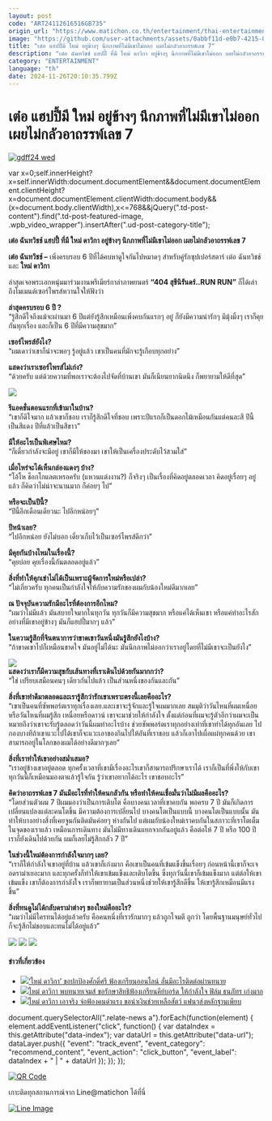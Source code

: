 ```yaml
---
layout: post
code: "ART24112616516GB735"
origin_url: "https://www.matichon.co.th/entertainment/thai-entertainment/news_4921978"
image: "https://github.com/user-attachments/assets/0abbf11d-e0b7-4215-8ad9-96efa27f2d12"
title: "เต๋อ แฮปปี้มี ใหม่ อยู่ข้างๆ นึกภาพที่ไม่มีเขาไม่ออก เผยไม่กลัวอาถรรพ์เลข 7"
description: "เต๋อ ฉันทวิชช์ แฮปปี้ ที่มี ใหม่ ดาวิกา อยู่ข้างๆ นึกภาพที่ไม่มีเขาไม่ออก เผยไม่กลัวอาถรรพ์เลข 7"
category: "ENTERTAINMENT"
language: "th"
date: 2024-11-26T20:10:35.799Z
---
```


# เต๋อ แฮปปี้มี ใหม่ อยู่ข้างๆ นึกภาพที่ไม่มีเขาไม่ออก เผยไม่กลัวอาถรรพ์เลข 7

[![](https://www.matichon.co.th/wp-content/uploads/2024/11/gdff24-wed.jpg "gdff24 wed")](https://www.matichon.co.th/wp-content/uploads/2024/11/gdff24-wed.jpg)

var x=0;self.innerHeight?x=self.innerWidth:document.documentElement&&document.documentElement.clientHeight?x=document.documentElement.clientWidth:document.body&&(x=document.body.clientWidth),x<=768&&jQuery(".td-post-content").find(".td-post-featured-image, .wpb\_video\_wrapper").insertAfter(".ud-post-category-title");

**เต๋อ ฉันทวิชช์ แฮปปี้ ที่มี ใหม่ ดาวิกา อยู่ข้างๆ นึกภาพที่ไม่มีเขาไม่ออก เผยไม่กลัวอาถรรพ์เลข 7**

**เต๋อ ฉันทวิชช์ –** เพิ่งครบรอบ 6 ปีที่ได้คบหาดูใจกันไปหมาดๆ สำหรับคู่รักซุปเปอร์สตาร์ เต๋อ ฉันทวิชช์ และ **ใหม่ ดาวิกา**

ล่าสุดเจอพระเอกหนุ่มมาร่วมงานพรีเมียร์กาล่าภาพยนตร์ **“404 สุขีนิรันดร์..RUN RUN”** ก็ได้เล่าถึงโมเมนต์เซอร์ไพรส์หวานใจให้ฟังว่า

**ล่าสุดครบรอบ 6 ปี ?**  
“รู้สึกดีใจถึงแม้จะผ่านมา 6 ปีแต่ยังรู้สึกเหมือนเพิ่งคบกันแรกๆ อยู่ ก็ยังมีความน่ารักๆ มีมุ้งมิ้งๆ เราก็คุยกันทุกเรื่อง และก็เป็น 6 ปีที่มีความสุขมาก”

**เซอร์ไพรส์ยังไง?**  
“ผมเดาว่าเขาก็น่าจะพอๆ รู้อยู่แล้ว เขาเป็นคนที่มักจะรู้เกือบทุกอย่าง”

**แสดงว่าเราเซอร์ไพรส์ไม่เก่ง?**  
“ด้วยครับ แต่ด้วยความที่พอเราจะต้องไปจัดที่บ้านเขา มันก็เนียนยากนิดนึง ก็พยายามให้ดีที่สุด”

![](https://www.matichon.co.th/wp-content/uploads/2024/11/151384_0.jpg)

**รีแอคชั่นตอนแรกที่เข้ามาในบ้าน?**  
“เขาก็ดีใจมาก แล้วเขาก็ชอบ เราก็รู้สึกดีใจที่ชอบ เพราะปีแรกก็เป็นดอกไม้เหมือนกันแต่คนละสี ปีนี้เป็นสีแดง ปีที่แล้วเป็นสีขาว”

**มีให้อะไรเป็นพิเศษไหม?**  
“ก็เดี๋ยวกำลังจะมีอยู่ เขาก็มีให้ของมา เขาให้เป็นเครื่องประดับไว้สวมใส่”

**เมื่อไหร่จะได้เห็นกล่องแดงๆ บ้าง?**  
“โอ้โห ช็อกโกแลตเหรอครับ (แหวนแต่งงาน?) ก็จริงๆ เป็นเรื่องที่คิดอยู่ตลอดเวลา คิดอยู่เรื่อยๆ อยู่แล้ว ก็คิดว่าไม่น่าจะนานมาก ก็ค่อยๆ ไป”

**หรือจะเป็นปีนี้?**  
“ปีนี้อีกเดือนเดียวนะ ไปอีกหน่อยๆ”

**ปีหน้าเลย?**  
“ไปอีกหน่อย ยังไม่บอก เดี๋ยวเก็บไว้เป็นเซอร์ไพรส์ดีกว่า”

**มีคุยกันบ้างไหมในเรื่องนี้?**  
“คุยบ่อย คุยเรื่องนี้กันตลอดอยู่แล้ว”

**สิ่งที่ทำให้คุกเข่าไม่ได้เป็นเพราะผู้จัดการใหม่หรือเปล่า?**  
“ไม่เกี่ยวครับ ทุกคนเป็นกำลังใจให้กับความรักของผมกับน้องใหม่ดีมากเลย”

**ณ ปัจจุบันความรักมีอะไรที่ต้องการอีกไหม?**  
“ผมว่าไม่มีแล้ว มันสบายใจมากในทุกวัน ทุกวันก็มีความสุขมาก หรือแค่ได้เห็นเขา หรือแค่ทำอะไรสักอย่างที่มีเขาอยู่ข้างๆ มันก็แฮปปี้มากๆ แล้ว”

**ในความรู้สึกที่จินตนาการว่าขาดเขาวันหนึ่งมันรู้สึกยังไงบ้าง?**  
“ถ้าขาดเขาไปก็เหมือนขาดใจ มันอยู่ไม่ได้นะ มันนึกภาพไม่ออกว่าเราอยู่โดยที่ไม่มีเขาจะเป็นยังไง”

![](https://www.matichon.co.th/wp-content/uploads/2024/11/151385_0.jpg)  
**แสดงว่าเราก็มีความสุขกับเส้นทางที่เราเดินไปด้วยกันมากกว่า?**  
“ใช่ เปรียบเสมือนคนๆ เดียวกันไปแล้ว เป็นส่วนหนึ่งของกันและกัน”

**สิ่งที่เขาทำดีมาตลอดและเรารู้สึกว่ารักเขาเพราะตรงนี้เลยคืออะไร?**  
“เขาเป็นคนที่ซัพพอร์ตเราทุกเรื่องเลย.และเขาจะรู้จักและรู้ใจผมมากเลย สมมุติว่าวันไหนที่ผมเหนื่อย หรือวันไหนที่ผมรู้สึก เหนื่อยหรือดาวน์ เขาจะมาช่วยให้กำลังใจ ตั้งแต่ก่อนที่ผมจะรู้ตัวอีกว่าผมจะเป็น หมายถึงว่าเขาจะรับรู้ตลอดว่าวันนี้ผมทำอะไรบ้าง ช่วยซัพพอร์ตเราทุกอย่างเท่าที่เขาทำได้ทุกอันเลย ไปกองบางทีถ้าเขาแวะไปได้เขาก็จะแวะเอาของกินไปให้อันที่เราชอบ แล้วก็เอาไปเผื่อแผ่ทุกคนด้วย เขาสามารถอยู่ในโลกของผมได้อย่างดีมากๆเลย”

**สิ่งที่เราทำให้เขาอย่างสม่ำเสมอ?**  
“เราอยู่ข้างเขาอยู่ตลอด ทุกครั้งเวลาที่เขามีเรื่องอะไรเขาก็สามารถปรึกษาเราได้ เราก็เป็นที่พึ่งให้กับเขา ทุกวันนี้ก็เหมือนมองตาแล้วรู้ใจกัน รู้ว่าเขาอยากได้อะไร เขาชอบอะไร”

**คิดว่าอาถรรพ์เลข 7 มันมีอะไรที่ทำให้คนกลัวกัน หรือทำให้คนเชื่อมั่นว่าไม่มีผลคืออะไร?**  
“โดยส่วนตัวผม 7 ปีผมมองว่าเป็นการเติบโต คือบางคนเวลาที่เขาคบกัน พอครบ 7 ปี มันก็เกิดการเปลี่ยนแปลงแต่ละคนโตขึ้น มีความต้องการเปลี่ยนไป บางคนโตเป็นแบบนี้ บางคนโตเป็นแบบนั้น มันทำให้บางอย่างสิ่งที่เคยจูนกันติดมันค่อยๆ ห่างกันไป แต่ผมกับน้องใหม่เราคบกันในสภาวะที่เราโตเต็มในจุดของเราแล้ว เหมือนการเดินทาง มันไม่มีทางเดินแยกจากกันอยู่แล้ว คือต่อให้ 7 ปี หรือ 100 ปีเราก็ยังเดินไปด้วยกัน ผมก็เลยไม่รู้สึกกลัว 7 ปี”

**ในช่วงนี้ใหม่ต้องการกำลังใจมากๆ เลย?**  
“เราก็ให้กำลังใจเขาอยู่ที่บ้าน แล้วเขาก็เก่งมาก คือเขาเป็นคนที่เข้มแข็งขึ้นเรื่อยๆ ก่อนหน้านี้เขาก็จะเจอดราม่าเยอะมาก และทุกครั้งก็ทำให้เขาเข้มแข็งและเติบโตขึ้น ซึ่งทุกวันนี้เขาก็เข้มแข็งมาก แต่ต่อให้เขาเข้มแข็ง เขาก็ต้องการกำลังใจ เราก็พยายามเป็นส่วนหนึ่งช่วยให้เขารู้สึกดีขึ้น ให้เขารู้สึกเหมือนมีแรงขึ้น”

**สิ่งที่ทนดูไม่ได้กลับดราม่าต่างๆ ของใหม่คืออะไร?**  
“ผมว่าไม่มีใครทนได้อยู่แล้วครับ คือคนหนึ่งที่เรารักมากๆ แล้วถูกโจมตี ถูกว่า โดยพื้นฐานมนุษย์ทั่วไปก็จะรู้สึกไม่ชอบและทนไม่ได้อยู่แล้ว”

![](https://www.matichon.co.th/wp-content/uploads/2024/11/145311_0-1.jpg) ![](https://www.matichon.co.th/wp-content/uploads/2024/11/145312_0-1.jpg) ![](https://www.matichon.co.th/wp-content/uploads/2024/11/151386_0.jpg)

#### ข่าวที่เกี่ยวข้อง

*   [![](https://www.matichon.co.th/wp-content/uploads/2024/11/258BCC38-D727-4BA7-92A9-A6D42B3F270C.jpeg)‘ใหม่ ดาวิกา’ ขอปกป้องศักดิ์ศรี ฟ้องเกรียนออนไลน์ ลั่นมีอะไรติดต่อผ่านทนาย](https://www.matichon.co.th/entertainment/news_4907305)
*   [![](https://www.matichon.co.th/wp-content/uploads/2024/11/ใหม่-ฟ้องเกรียนคีย์บอร์ด.jpg)ใหม่ ดาวิกา พบทนายเจมส์ ขอรักษาสิทธิฟ้องเกรียนคีย์บอร์ด ให้กำลังใจ ฟิล์ม ธนภัทร เก่งมาก](https://www.matichon.co.th/entertainment/news_4899288)
*   [![](https://www.matichon.co.th/wp-content/uploads/2024/11/bb20.jpg)ใหม่ ดาวิกา เอาจริง จ่อฟ้องคนด่าแรง ขอนำเงินช่วยเหลือสัตว์ แฟนๆส่งหลักฐานเพียบ](https://www.matichon.co.th/entertainment/thai-entertainment/news_4895661)

document.querySelectorAll(".relate-news a").forEach(function(element) { element.addEventListener("click", function() { var dataIndex = this.getAttribute("data-index"); var dataUrl = this.getAttribute("data-url"); dataLayer.push({ "event": "track\_event", "event\_category": "recommend\_content", "event\_action": "click\_button", "event\_label": dataIndex + " | " + dataUrl }); }); });

[![QR Code](https://www.matichon.co.th/wp-content/uploads/2023/07/wob1371z.jpg)](https://lin.ee/ht0nDxX)

เกาะติดทุกสถานการณ์จาก Line@matichon ได้ที่นี่

[![Line Image](https://www.matichon.co.th/wp-content/uploads/2023/07/th.png)](https://lin.ee/ht0nDxX)